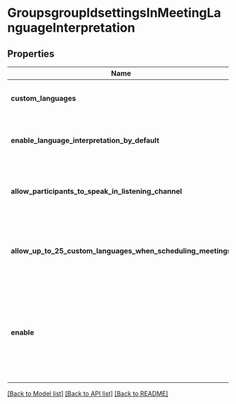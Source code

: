 # GroupsgroupIdsettingsInMeetingLanguageInterpretation

## Properties
Name | Type | Description | Notes
------------ | ------------- | ------------- | -------------
**custom_languages** | **list[str]** | A list of user-defined supported languages. | [optional] 
**enable_language_interpretation_by_default** | **bool** | Whether enable language interpretation by default. | [optional] 
**allow_participants_to_speak_in_listening_channel** | **bool** | Whether to allow participants to speak in listening channel. | [optional] 
**allow_up_to_25_custom_languages_when_scheduling_meetings** | **bool** | Whether to allow up to 25 custom languages when scheduling meetings. | [optional] 
**enable** | **bool** | Whether to allow hosts to assign participants as interpreters who can interpret one language into another in real-time. | [optional] 

[[Back to Model list]](../README.md#documentation-for-models) [[Back to API list]](../README.md#documentation-for-api-endpoints) [[Back to README]](../README.md)

